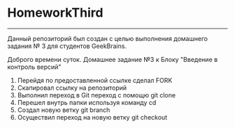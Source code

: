 # HomeworkThird

---

Данный репозиторий был создан с целью выполнения домашнего задания № 3 для студентов GeekBrains.



Доброго времени суток. Домашнее задание №3 к Блоку "Введение в контроль версий" 
1. Перейдя по предоставленной ссылке сделал FORK
2. Скапировал ссылку на репозиторий
3. Выполнил переход в Git переход с помощю git clone <URL>
4. Перешел внутрь папки используя команду cd <name>
5. Создал новую ветку git branch <name>
6. Осуществил переход на новую ветку git checkout <name>